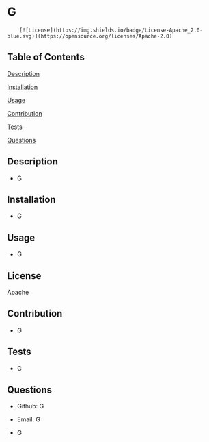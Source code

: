 
# G

        [![License](https://img.shields.io/badge/License-Apache_2.0-blue.svg)](https://opensource.org/licenses/Apache-2.0)
        

## Table of Contents
[Description](#Description)

[Installation](#Installation)

[Usage](#Usage)

[Contribution](#Contribution)

[Tests](#Tests)

[Questions](#Questions)


## Description
* G


## Installation
* G


## Usage
* G


## License
Apache


## Contribution
* G


## Tests
* G


## Questions
* Github: G

* Email: G

* G
    